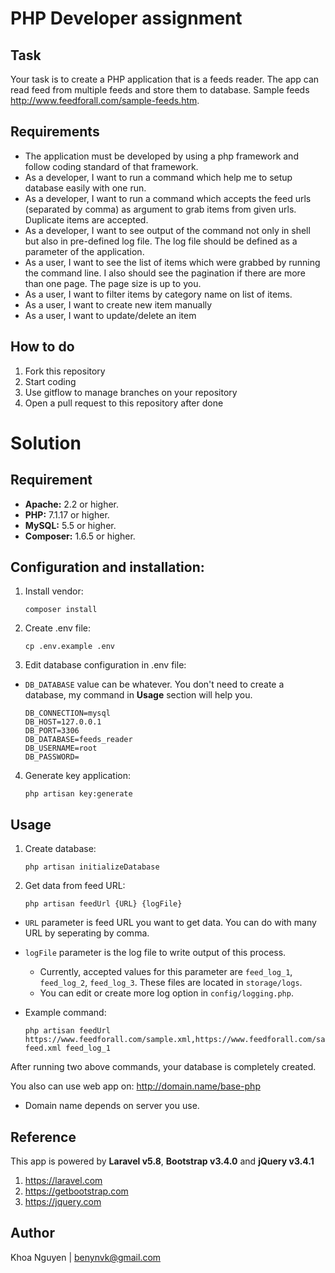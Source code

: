 # PHP Developer assignment

## Task

Your task is to create a PHP application that is a feeds reader. The app can read feed from multiple feeds and store them to database. Sample feeds http://www.feedforall.com/sample-feeds.htm.

## Requirements
- The application must be developed by using a php framework and follow coding standard of that framework.
- As a developer, I want to run a command which help me to setup database easily with one run.
- As a developer, I want to run a command which accepts the feed urls (separated by comma) as argument to grab items from given urls. Duplicate items are accepted.
- As a developer, I want to see output of the command not only in shell but also in pre-defined log file. The log file should be defined as a parameter of the application.
- As a user, I want to see the list of items which were grabbed by running the command line. I also should see the pagination if there are more than one page. The page size is up to you.
- As a user, I want to filter items by category name on list of items.
- As a user, I want to create new item manually
- As a user, I want to update/delete an item

## How to do
1. Fork this repository
2. Start coding
3. Use gitflow to manage branches on your repository
4. Open a pull request to this repository after done

# Solution
## Requirement
- **Apache:** 2.2 or higher.
- **PHP:** 7.1.17 or higher.
- **MySQL:** 5.5 or higher.
- **Composer:** 1.6.5 or higher.
## Configuration and installation:
1. Install vendor:
    ~~~
    composer install
    ~~~
2. Create .env file:
    ~~~
    cp .env.example .env
    ~~~
3. Edit database configuration in .env file:
- `DB_DATABASE` value can be whatever. You don't need to create a database, my command in **Usage** section will help you.
    ~~~
    DB_CONNECTION=mysql
    DB_HOST=127.0.0.1
    DB_PORT=3306
    DB_DATABASE=feeds_reader
    DB_USERNAME=root
    DB_PASSWORD=
    ~~~
4. Generate key application:
    ~~~
    php artisan key:generate
    ~~~
## Usage
1. Create database:
    ~~~
    php artisan initializeDatabase
    ~~~
2. Get data from feed URL:
    ~~~
    php artisan feedUrl {URL} {logFile}
    ~~~
- `URL` parameter is feed URL you want to get data. You can do with many URL by seperating by comma.

- `logFile` parameter is the log file to write output of this process. 
    - Currently, accepted values for this parameter are `feed_log_1`, `feed_log_2`, `feed_log_3`. These files are located in `storage/logs`.
    - You can edit or create more log option in `config/logging.php`.

- Example command:
    ~~~
    php artisan feedUrl https://www.feedforall.com/sample.xml,https://www.feedforall.com/sample-feed.xml feed_log_1
    ~~~

After running two above commands, your database is completely created.

You also can use web app on: http://domain.name/base-php
- Domain name depends on server you use.

## Reference
This app  is powered by **Laravel v5.8**, **Bootstrap v3.4.0** and **jQuery v3.4.1**
1. https://laravel.com
2. https://getbootstrap.com
3. https://jquery.com

## Author
Khoa Nguyen | benynvk@gmail.com